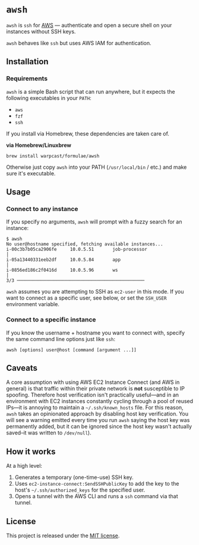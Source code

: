 # `awsh`

`awsh` is `ssh` for [AWS](https://aws.amazon.com/) — authenticate and open a secure shell on your instances without SSH keys.

`awsh` behaves like `ssh` but uses AWS IAM for authentication.

## Installation

### Requirements

`awsh` is a simple Bash script that can run anywhere, but it expects the following executables in your `PATH`:

- `aws`
- `fzf`
- `ssh`

If you install via Homebrew, these dependencies are taken care of.

**via Homebrew/Linuxbrew**
```
brew install warpcast/formulae/awsh
```

Otherwise just copy `awsh` into your PATH (`/usr/local/bin` / etc.) and make sure it's executable.

## Usage

### Connect to any instance

If you specify no arguments, `awsh` will prompt with a fuzzy search for an instance:

```
$ awsh
No user@hostname specified, fetching available instances...
i-00c3b7b05ca2906fe     10.0.5.51       job-processor                                                                                                                    │
i-05a13440331eeb2df     10.0.5.84       app                                                                                                                              │
i-0856ed186c2f0416d     10.0.5.96       ws                                                                                                                               │
3/3 ────────────────────────────────────────────────
```

`awsh` assumes you are attempting to SSH as `ec2-user` in this mode. If you want to connect as a specific user, see below, or set the `SSH_USER` environment variable.

### Connect to a specific instance

If you know the username + hostname you want to connect with, specify the same command line options just like `ssh`:

```
awsh [options] user@host [command [argument ...]]
```

## Caveats

A core assumption with using AWS EC2 Instance Connect (and AWS in general) is that traffic within their private network is **not** susceptible to IP spoofing.
Therefore host verification isn't practically useful—and in an environment with EC2 instances constantly cycling through a pool of reused IPs—it is annoying to maintain a `~/.ssh/known_hosts` file.
For this reason, `awsh` takes an opinionated approach by disabling host key verification.
You will see a warning emitted every time you run `awsh` saying the host key was permanently added, but it can be ignored since the host key wasn't actually saved–it was written to `/dev/null`).

## How it works

At a high level:

1. Generates a temporary (one-time-use) SSH key.
2. Uses `ec2-instance-connect:SendSSHPublicKey` to add the key to the host's `~/.ssh/authorized_keys` for the specified user.
3. Opens a tunnel with the AWS CLI and runs a `ssh` command via that tunnel.

## License

This project is released under the [MIT license](LICENSE).
